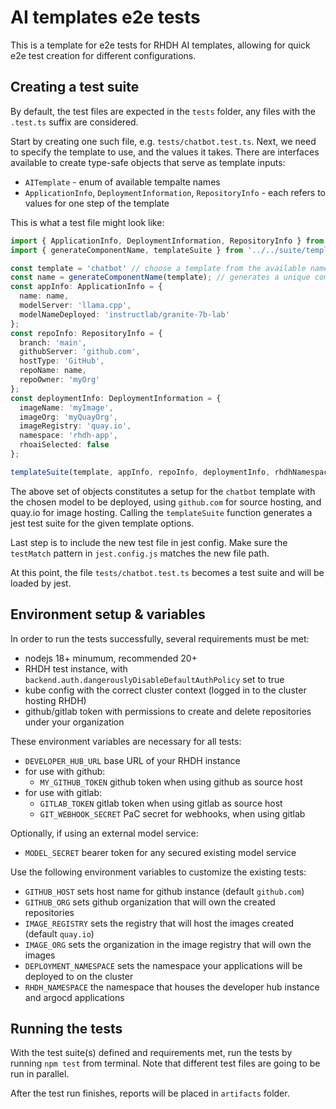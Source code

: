 # AI templates e2e tests

This is a template for e2e tests for RHDH AI templates, allowing for quick e2e test creation for different configurations.

## Creating a test suite

By default, the test files are expected in the `tests` folder, any files with the `.test.ts` suffix are considered.

Start by creating one such file, e.g. `tests/chatbot.test.ts`.
Next, we need to specify the template to use, and the values it takes. There are interfaces available to create type-safe objects that serve as template inputs:
 - `AITemplate` - enum of available tempalte names  
 - `ApplicationInfo`, `DeploymentInformation`, `RepositoryInfo` - each refers to values for one step of the template

This is what a test file might look like:
```typescript
import { ApplicationInfo, DeploymentInformation, RepositoryInfo } from '../../API/types';
import { generateComponentName, templateSuite } from '../../suite/template';

const template = 'chatbot' // choose a template from the available names
const name = generateComponentName(template); // generates a unique component name (optional, but recommended)
const appInfo: ApplicationInfo = {
  name: name,
  modelServer: 'llama.cpp',
  modelNameDeployed: 'instructlab/granite-7b-lab'
};
const repoInfo: RepositoryInfo = {
  branch: 'main',
  githubServer: 'github.com',
  hostType: 'GitHub',
  repoName: name,
  repoOwner: 'myOrg'
};
const deploymentInfo: DeploymentInformation = {
  imageName: 'myImage',
  imageOrg: 'myQuayOrg',
  imageRegistry: 'quay.io',
  namespace: 'rhdh-app',
  rhoaiSelected: false
};

templateSuite(template, appInfo, repoInfo, deploymentInfo, rhdhNamespace);
```
The above set of objects constitutes a setup for the `chatbot` template with the chosen model to be deployed, using `github.com` for source hosting, and quay.io for image hosting.
Calling the `templateSuite` function generates a jest test suite for the given template options.

Last step is to include the new test file in jest config. Make sure the `testMatch` pattern in `jest.config.js` matches the new file path.

At this point, the file `tests/chatbot.test.ts` becomes a test suite and will be loaded by jest.

## Environment setup & variables

In order to run the tests successfully, several requirements must be met:
 - nodejs 18+ minumum, recommended 20+
 - RHDH test instance, with `backend.auth.dangerouslyDisableDefaultAuthPolicy` set to true
 - kube config with the correct cluster context (logged in to the cluster hosting RHDH)
 - github/gitlab token with permissions to create and delete repositories under your organization

These environment variables are necessary for all tests:
 - `DEVELOPER_HUB_URL` base URL of your RHDH instance
 - for use with github:
   - `MY_GITHUB_TOKEN` github token when using github as source host
 - for use with gitlab:
   - `GITLAB_TOKEN` gitlab token when using gitlab as source host
   - `GIT_WEBHOOK_SECRET` PaC secret for webhooks, when using gitlab

Optionally, if using an external model service:
 - `MODEL_SECRET` bearer token for any secured existing model service

Use the following environment variables to customize the existing tests:
 - `GITHUB_HOST` sets host name for github instance (default `github.com`)
 - `GITHUB_ORG` sets github organization that will own the created repositories
 - `IMAGE_REGISTRY` sets the registry that will host the images created (default `quay.io`)
 - `IMAGE_ORG` sets the organization in the image registry that will own the images
 - `DEPLOYMENT_NAMESPACE` sets the namespace your applications will be deployed to on the cluster
 - `RHDH_NAMESPACE` the namespace that houses the developer hub instance and argocd applications

## Running the tests

With the test suite(s) defined and requirements met, run the tests by running `npm test` from terminal.
Note that different test files are going to be run in parallel.

After the test run finishes, reports will be placed in `artifacts` folder.
